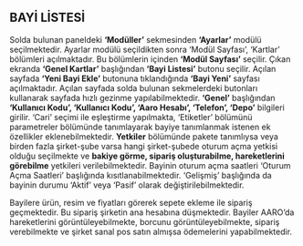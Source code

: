 
## BAYİ LİSTESİ

Solda bulunan paneldeki **‘Modüller’** sekmesinden **‘Ayarlar’** modülü seçilmektedir. Ayarlar modülü seçildikten sonra ‘Modül Sayfası’, ‘Kartlar’ bölümleri açılmaktadır. Bu bölümlerin içinden **‘Modül Sayfası’** seçilir. Çıkan ekranda **‘Genel Kartlar’** başlığından **‘Bayi Listesi’** butonu seçilir. Açılan sayfada **‘Yeni Bayi Ekle’** butonuna tıklandığında **‘Bayi Yeni’** sayfası açılmaktadır. Açılan sayfada solda bulunan sekmelerdeki butonları kullanarak sayfada hızlı gezinme yapılabilmektedir. **‘Genel’** başlığından **‘Kullanıcı Kodu’, ‘Kullanıcı Kodu’, ‘Aaro Hesabı’, ‘Telefon’, ‘Depo’** bilgileri girilir. ‘Cari’ seçimi ile eşleştirme yapılmakta, ‘Etiketler’ bölümünü parametreler bölümünde tanımlayarak bayiye tanımlanmak istenen ek özellikler eklenebilmektedir. **Yetkiler** bölümünde pakete tanımlıysa veya birden fazla şirket-şube varsa hangi şirket-şubede oturum açma yetkisi olduğu seçilmekte ve **bakiye görme, sipariş oluşturabilme, hareketlerini görebilme** yetkileri verilebilmektedir. Bayinin oturum açma saatleri ‘Oturum Açma Saatleri’ başlığında kısıtlanabilmektedir. ‘Gelişmiş’ başlığında da bayinin durumu ‘Aktif’ veya ‘Pasif’ olarak değiştirilebilmektedir.

Bayilere ürün, resim ve fiyatları görerek sepete ekleme ile sipariş geçmektedir. Bu sipariş şirketin ana hesabına düşmektedir. Bayiler AARO’da hareketlerini görüntüleyebilmekte, borcunu görüntüleyebilmekte, sipariş verebilmekte ve şirket sanal pos satın almışsa ödemelerini yapabilmektedir.

